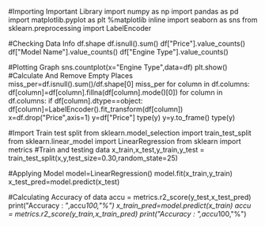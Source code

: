 #Importing Important Library
import numpy as np
import pandas as pd
import matplotlib.pyplot as plt
%matplotlib inline
import seaborn as sns
from sklearn.preprocessing import LabelEncoder




#Checking Data Info
df.shape
df.isnull().sum()
df["Price"].value_counts()
df["Model Name"].value_counts()
df["Engine Type"].value_counts()




#Plotting Graph
sns.countplot(x="Engine Type",data=df)
plt.show()
#Calculate And Remove Empty Places
miss_per=df.isnull().sum()/df.shape[0]
miss_per
for column in df.columns:
    df[column]=df[column].fillna(df[column].mode()[0])
    for column in df.columns:
    if df[column].dtype==object:
        df[column]=LabelEncoder().fit_transform(df[column])
        x=df.drop("Price",axis=1)
        y=df["Price"]
type(y)
y=y.to_frame()
type(y)




#Import Train test split
from sklearn.model_selection import train_test_split
from sklearn.linear_model import LinearRegression
from sklearn import metrics
#Train and testing data
x_train,x_test,y_train,y_test = train_test_split(x,y,test_size=0.30,random_state=25)




#Applying Model
model=LinearRegression()
model.fit(x_train,y_train)
x_test_pred=model.predict(x_test)



#Calculating Accuracy of data
accu = metrics.r2_score(y_test,x_test_pred)
print("Accuracy : ",accu*100,"%")
x_train_pred=model.predict(x_train)
accu = metrics.r2_score(y_train,x_train_pred)
print("Accuracy : ",accu*100,"%")
